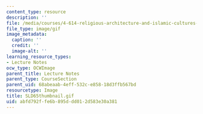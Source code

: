 ```yaml
---
content_type: resource
description: ''
file: /media/courses/4-614-religious-architecture-and-islamic-cultures-fall-2002/abfd792ffe6b895ddd012d583e30a381_SLD65thumbnail.gif
file_type: image/gif
image_metadata:
  caption: ''
  credit: ''
  image-alt: ''
learning_resource_types:
- Lecture Notes
ocw_type: OCWImage
parent_title: Lecture Notes
parent_type: CourseSection
parent_uid: 68abeaab-4eff-532c-e858-18d3ffb567bd
resourcetype: Image
title: SLD65thumbnail.gif
uid: abfd792f-fe6b-895d-dd01-2d583e30a381
---
```

